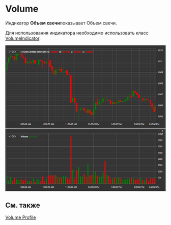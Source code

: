 # Volume

Индикатор **Объем свечи**показывает Объем свечи. 

Для использования индикатора необходимо использовать класс [VolumeIndicator](xref:StockSharp.Algo.Indicators.VolumeIndicator). 

![IndicatorVolumeIndicator](../../../../images/indicatorvolumeindicator.png)

## См. также

[Volume Profile](volume_profile.md)

